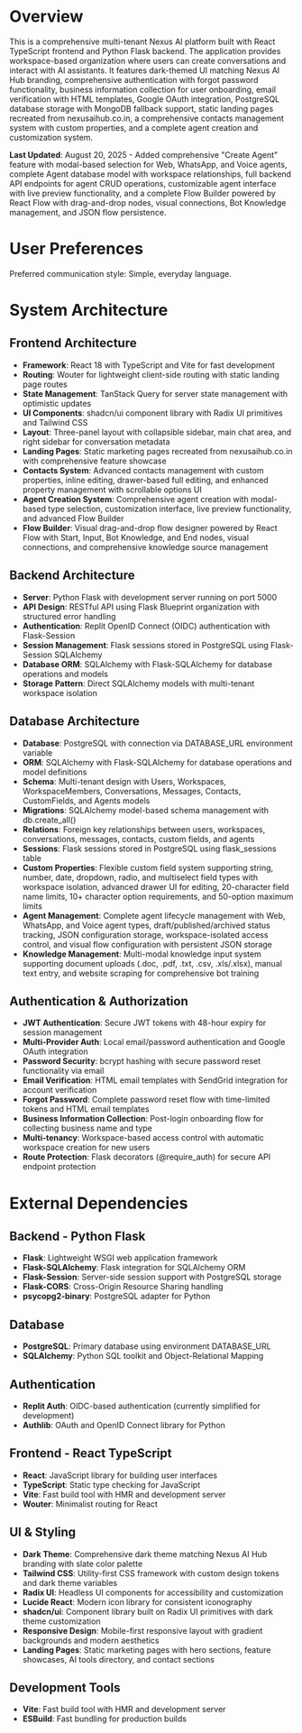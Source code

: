 # Overview

This is a comprehensive multi-tenant Nexus AI platform built with React TypeScript frontend and Python Flask backend. The application provides workspace-based organization where users can create conversations and interact with AI assistants. It features dark-themed UI matching Nexus AI Hub branding, comprehensive authentication with forgot password functionality, business information collection for user onboarding, email verification with HTML templates, Google OAuth integration, PostgreSQL database storage with MongoDB fallback support, static landing pages recreated from nexusaihub.co.in, a comprehensive contacts management system with custom properties, and a complete agent creation and customization system.

**Last Updated**: August 20, 2025 - Added comprehensive "Create Agent" feature with modal-based selection for Web, WhatsApp, and Voice agents, complete Agent database model with workspace relationships, full backend API endpoints for agent CRUD operations, customizable agent interface with live preview functionality, and a complete Flow Builder powered by React Flow with drag-and-drop nodes, visual connections, Bot Knowledge management, and JSON flow persistence.

# User Preferences

Preferred communication style: Simple, everyday language.

# System Architecture

## Frontend Architecture
- **Framework**: React 18 with TypeScript and Vite for fast development
- **Routing**: Wouter for lightweight client-side routing with static landing page routes
- **State Management**: TanStack Query for server state management with optimistic updates
- **UI Components**: shadcn/ui component library with Radix UI primitives and Tailwind CSS
- **Layout**: Three-panel layout with collapsible sidebar, main chat area, and right sidebar for conversation metadata
- **Landing Pages**: Static marketing pages recreated from nexusaihub.co.in with comprehensive feature showcase
- **Contacts System**: Advanced contacts management with custom properties, inline editing, drawer-based full editing, and enhanced property management with scrollable options UI
- **Agent Creation System**: Comprehensive agent creation with modal-based type selection, customization interface, live preview functionality, and advanced Flow Builder
- **Flow Builder**: Visual drag-and-drop flow designer powered by React Flow with Start, Input, Bot Knowledge, and End nodes, visual connections, and comprehensive knowledge source management

## Backend Architecture
- **Server**: Python Flask with development server running on port 5000
- **API Design**: RESTful API using Flask Blueprint organization with structured error handling
- **Authentication**: Replit OpenID Connect (OIDC) authentication with Flask-Session
- **Session Management**: Flask sessions stored in PostgreSQL using Flask-Session SQLAlchemy
- **Database ORM**: SQLAlchemy with Flask-SQLAlchemy for database operations and models
- **Storage Pattern**: Direct SQLAlchemy models with multi-tenant workspace isolation

## Database Architecture
- **Database**: PostgreSQL with connection via DATABASE_URL environment variable
- **ORM**: SQLAlchemy with Flask-SQLAlchemy for database operations and model definitions
- **Schema**: Multi-tenant design with Users, Workspaces, WorkspaceMembers, Conversations, Messages, Contacts, CustomFields, and Agents models
- **Migrations**: SQLAlchemy model-based schema management with db.create_all()
- **Relations**: Foreign key relationships between users, workspaces, conversations, messages, contacts, custom fields, and agents
- **Sessions**: Flask sessions stored in PostgreSQL using flask_sessions table
- **Custom Properties**: Flexible custom field system supporting string, number, date, dropdown, radio, and multiselect field types with workspace isolation, advanced drawer UI for editing, 20-character field name limits, 10+ character option requirements, and 50-option maximum limits
- **Agent Management**: Complete agent lifecycle management with Web, WhatsApp, and Voice agent types, draft/published/archived status tracking, JSON configuration storage, workspace-isolated access control, and visual flow configuration with persistent JSON storage
- **Knowledge Management**: Multi-modal knowledge input system supporting document uploads (.doc, .pdf, .txt, .csv, .xls/.xlsx), manual text entry, and website scraping for comprehensive bot training

## Authentication & Authorization
- **JWT Authentication**: Secure JWT tokens with 48-hour expiry for session management
- **Multi-Provider Auth**: Local email/password authentication and Google OAuth integration
- **Password Security**: bcrypt hashing with secure password reset functionality via email
- **Email Verification**: HTML email templates with SendGrid integration for account verification
- **Forgot Password**: Complete password reset flow with time-limited tokens and HTML email templates
- **Business Information Collection**: Post-login onboarding flow for collecting business name and type
- **Multi-tenancy**: Workspace-based access control with automatic workspace creation for new users
- **Route Protection**: Flask decorators (@require_auth) for secure API endpoint protection

# External Dependencies

## Backend - Python Flask
- **Flask**: Lightweight WSGI web application framework
- **Flask-SQLAlchemy**: Flask integration for SQLAlchemy ORM
- **Flask-Session**: Server-side session support with PostgreSQL storage
- **Flask-CORS**: Cross-Origin Resource Sharing handling
- **psycopg2-binary**: PostgreSQL adapter for Python

## Database
- **PostgreSQL**: Primary database using environment DATABASE_URL
- **SQLAlchemy**: Python SQL toolkit and Object-Relational Mapping

## Authentication
- **Replit Auth**: OIDC-based authentication (currently simplified for development)
- **Authlib**: OAuth and OpenID Connect library for Python

## Frontend - React TypeScript
- **React**: JavaScript library for building user interfaces
- **TypeScript**: Static type checking for JavaScript
- **Vite**: Fast build tool with HMR and development server
- **Wouter**: Minimalist routing for React

## UI & Styling
- **Dark Theme**: Comprehensive dark theme matching Nexus AI Hub branding with slate color palette
- **Tailwind CSS**: Utility-first CSS framework with custom design tokens and dark theme variables
- **Radix UI**: Headless UI components for accessibility and customization
- **Lucide React**: Modern icon library for consistent iconography
- **shadcn/ui**: Component library built on Radix UI primitives with dark theme customization
- **Responsive Design**: Mobile-first responsive layout with gradient backgrounds and modern aesthetics
- **Landing Pages**: Static marketing pages with hero sections, feature showcases, AI tools directory, and contact sections

## Development Tools
- **Vite**: Fast build tool with HMR and development server
- **ESBuild**: Fast bundling for production builds